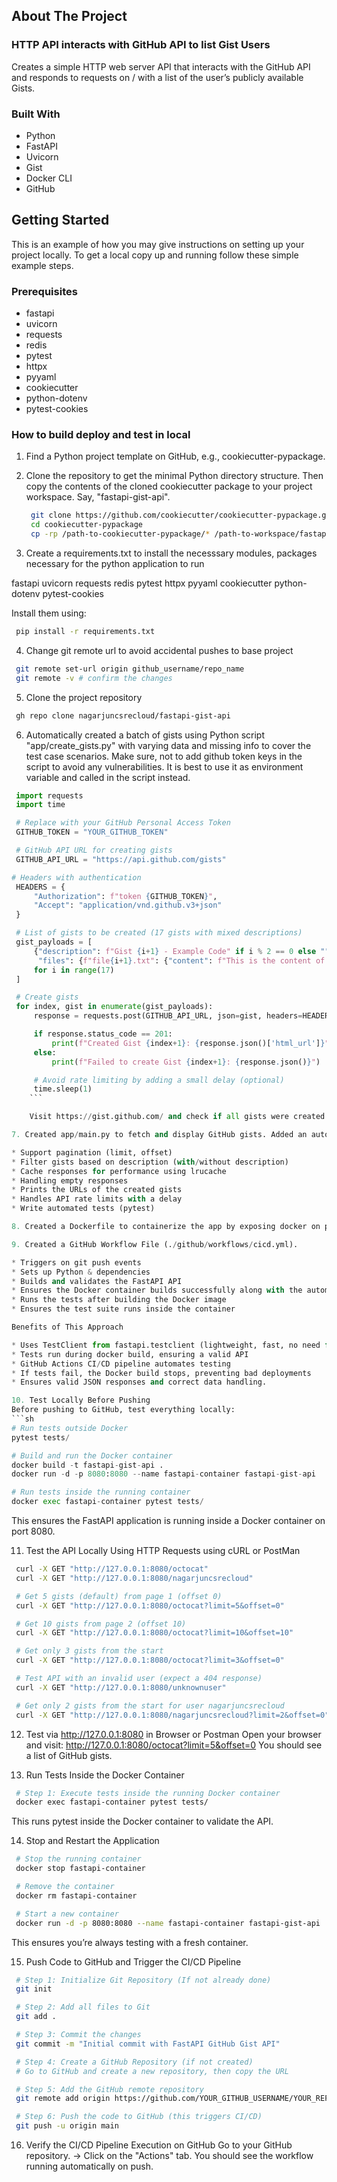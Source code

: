 <!-- ABOUT THE PROJECT -->
## About The Project
### HTTP API interacts with GitHub API to list Gist Users

Creates a simple HTTP web server API that interacts with the GitHub API and responds to requests on /<USER> with a list of the user’s publicly available Gists.

### Built With

* Python
* FastAPI
* Uvicorn
* Gist
* Docker CLI
* GitHub

<!-- GETTING STARTED -->
## Getting Started

This is an example of how you may give instructions on setting up your project locally.
To get a local copy up and running follow these simple example steps.

### Prerequisites

* fastapi
* uvicorn
* requests
* redis
* pytest
* httpx
* pyyaml
* cookiecutter
* python-dotenv
* pytest-cookies

### How to build deploy and test in local

1. Find a Python project template on GitHub, e.g., cookiecutter-pypackage.

2. Clone the repository to get the minimal Python directory structure. Then copy the contents of the cloned cookiecutter package to your project workspace. Say, "fastapi-gist-api".
   ```sh
    git clone https://github.com/cookiecutter/cookiecutter-pypackage.git
    cd cookiecutter-pypackage
    cp -rp /path-to-cookiecutter-pypackage/* /path-to-workspace/fastapi-gist-api/
   ```

3. Create a requirements.txt to install the necesssary modules, packages necessary for the python application to run

fastapi
uvicorn
requests
redis
pytest
httpx
pyyaml
cookiecutter
python-dotenv
pytest-cookies

Install them using:
  ```sh
   pip install -r requirements.txt
  ```

4. Change git remote url to avoid accidental pushes to base project
  ```sh
   git remote set-url origin github_username/repo_name
   git remote -v # confirm the changes
  ```
5. Clone the project repository
  ```sh
   gh repo clone nagarjuncsrecloud/fastapi-gist-api
  ```
6. Automatically created a batch of gists using Python script "app/create_gists.py" with varying data and missing info to cover the test case scenarios. Make sure, not to add github token keys in the script to avoid any vulnerabilities. It is best to use it as environment variable and called in the script instead.
  ```python
   import requests
   import time

   # Replace with your GitHub Personal Access Token
   GITHUB_TOKEN = "YOUR_GITHUB_TOKEN"

   # GitHub API URL for creating gists
   GITHUB_API_URL = "https://api.github.com/gists"

  # Headers with authentication
   HEADERS = {
       "Authorization": f"token {GITHUB_TOKEN}",
       "Accept": "application/vnd.github.v3+json"
   }

   # List of gists to be created (17 gists with mixed descriptions)
   gist_payloads = [
       {"description": f"Gist {i+1} - Example Code" if i % 2 == 0 else "", "public": True,
        "files": {f"file{i+1}.txt": {"content": f"This is the content of Gist {i+1}"}}}
       for i in range(17)
   ]

   # Create gists
   for index, gist in enumerate(gist_payloads):
       response = requests.post(GITHUB_API_URL, json=gist, headers=HEADERS)

       if response.status_code == 201:
           print(f"Created Gist {index+1}: {response.json()['html_url']}")
       else:
           print(f"Failed to create Gist {index+1}: {response.json()}")

       # Avoid rate limiting by adding a small delay (optional)
       time.sleep(1)
      ```

      Visit https://gist.github.com/ and check if all gists were created in your GitHub account. You can skip to Step-10.

7. Created app/main.py to fetch and display GitHub gists. Added an automated test tests/test_main.py for the same to cover all functionalities. 

* Support pagination (limit, offset)
* Filter gists based on description (with/without description)
* Cache responses for performance using lrucache
* Handling empty responses
* Prints the URLs of the created gists
* Handles API rate limits with a delay
* Write automated tests (pytest)

8. Created a Dockerfile to containerize the app by exposing docker on port 8080.

9. Created a GitHub Workflow File (./github/workflows/cicd.yml).

* Triggers on git push events
* Sets up Python & dependencies
* Builds and validates the FastAPI API
* Ensures the Docker container builds successfully along with the automated test using pytest
* Runs the tests after building the Docker image
* Ensures the test suite runs inside the container

Benefits of This Approach

* Uses TestClient from fastapi.testclient (lightweight, fast, no need for external requests).
* Tests run during docker build, ensuring a valid API
* GitHub Actions CI/CD pipeline automates testing
* If tests fail, the Docker build stops, preventing bad deployments
* Ensures valid JSON responses and correct data handling.

10. Test Locally Before Pushing
Before pushing to GitHub, test everything locally:
```sh
 # Run tests outside Docker
 pytest tests/

 # Build and run the Docker container
 docker build -t fastapi-gist-api .
 docker run -d -p 8080:8080 --name fastapi-container fastapi-gist-api

 # Run tests inside the running container
 docker exec fastapi-container pytest tests/
```
This ensures the FastAPI application is running inside a Docker container on port 8080.

11. Test the API Locally Using HTTP Requests using cURL or PostMan
```sh
 curl -X GET "http://127.0.0.1:8080/octocat"
 curl -X GET "http://127.0.0.1:8080/nagarjuncsrecloud"

 # Get 5 gists (default) from page 1 (offset 0)
 curl -X GET "http://127.0.0.1:8080/octocat?limit=5&offset=0"

 # Get 10 gists from page 2 (offset 10)
 curl -X GET "http://127.0.0.1:8080/octocat?limit=10&offset=10"

 # Get only 3 gists from the start
 curl -X GET "http://127.0.0.1:8080/octocat?limit=3&offset=0"

 # Test API with an invalid user (expect a 404 response)
 curl -X GET "http://127.0.0.1:8080/unknownuser"

 # Get only 2 gists from the start for user nagarjuncsrecloud
 curl -X GET "http://127.0.0.1:8080/nagarjuncsrecloud?limit=2&offset=0"
```

12. Test via http://127.0.0.1:8080 in Browser or Postman
    Open your browser and visit:
        http://127.0.0.1:8080/octocat?limit=5&offset=0
    You should see a list of GitHub gists.

13. Run Tests Inside the Docker Container
```sh
 # Step 1: Execute tests inside the running Docker container
 docker exec fastapi-container pytest tests/
```
This runs pytest inside the Docker container to validate the API.

14. Stop and Restart the Application
```sh
 # Stop the running container
 docker stop fastapi-container

 # Remove the container
 docker rm fastapi-container

 # Start a new container
 docker run -d -p 8080:8080 --name fastapi-container fastapi-gist-api
```
This ensures you’re always testing with a fresh container.

15. Push Code to GitHub and Trigger the CI/CD Pipeline
```sh
 # Step 1: Initialize Git Repository (If not already done)
 git init

 # Step 2: Add all files to Git
 git add .

 # Step 3: Commit the changes
 git commit -m "Initial commit with FastAPI GitHub Gist API"

 # Step 4: Create a GitHub Repository (if not created)
 # Go to GitHub and create a new repository, then copy the URL

 # Step 5: Add the GitHub remote repository
 git remote add origin https://github.com/YOUR_GITHUB_USERNAME/YOUR_REPOSITORY.git

 # Step 6: Push the code to GitHub (this triggers CI/CD)
 git push -u origin main
```

16. Verify the CI/CD Pipeline Execution on GitHub
   Go to your GitHub repository. -> Click on the "Actions" tab. 
You should see the workflow running automatically on push.
